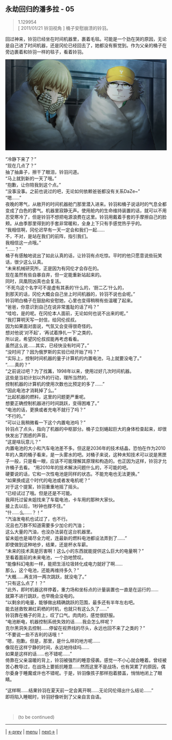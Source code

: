 ## 永劫回归的潘多拉 - 05
> 1.129954  
> [ 2011/01/21 铃羽视角 ] 桶子安慰崩溃的铃羽。  

回过神来，铃羽已经坐在时间机器里，裹着毛毯。可能是一个劲在哭的原因，无论是自己进了时间机器，还是冈伦已经回去了，她都没有察觉到。作为父亲的桶子在旁边裹着和铃羽一样的毯子，看着铃羽。  

![](../img/0032-1.png)

“冷静下来了？”  
“现在几点了？”  
抽了抽鼻子，擦干了眼泪，铃羽问道。  
“马上就到新的一天了哦。”  
“抱歉，让你陪我到这个点。”  
“没事没事。之前也说过的吧，无论如何依赖爸爸都没有关系DaZe~”  
“嗯……”  
夜晚的寒气，从敞开的时间机器舱门那里潜入进来。铃羽和桶子说话时的气息全都变成了白色的雾气。机器里寂静无声。使用舱内的生命维持装置的话，就可以不用忍受寒冷了，但是铃羽不想把电源浪费在这里。铃羽用戴着手套的手摩擦自己的脸颊。从由季那里得到的手套非常暖和，全身上下只有手感觉热乎乎的。  
“我相信啊，冈伦迟早有一天一定会和我们一起……  
 不，不对，是站在我们的前阵，指引我们。  
 我相信这一点哦。”  
“……？”  
桶子有感触地说出了如此认真的话，让铃羽有点吃惊。平时的他只愿意说些玩笑话，很少这么认真。  
“未来机械研究所，正是因为有冈伦才会存在的。  
 现在虽然有些自暴自弃，但一定能重新站起来的。  
 同时，凤凰院凶真也会复活。  
 ‘不死鸟这个名字可不是虚有其表的’什么的，‘厨二乙’什么的，  
 到那天的话，冈伦大概会自己坐上时间机器的，铃羽不说也会呢。”  
铃羽明白桶子在鼓励和安慰她，心里也变得稍稍有些温暖了起来。  
“爸爸，你意识到自己在说非常羞耻的话了吗？”  
“哇哈，是的呢。在冈伦本人面前，无论如何也说不出来的呢。”  
“我打算明天写一封信，给冈伦叔叔。  
 因为如果面对面说，气氛又会变得很奇怪的。  
 想对他说‘对不起’，‘再试着挣扎一下’之类的，  
 所以说，希望冈伦叔叔能再考虑看看。  
 虽然这么说……其实，已经快没有时间了。”  
“没时间了？因为俄罗斯的实验已经开始了吗？”  
“实际上，控制时间机器的量子计算机的内置电池，马上就要没电了。”  
“……真的？”  
“之前说过吧？为了找篝，1998年以来，使用过好几次时间机器。  
 这些是当初计划以外的行动，理所当然的，  
 控制机器的计算机的使用次数也比预定的多了……”  
“因此电池才消耗掉了么。”  
“比起机器的燃料，这里的问题更严重呢。  
 想要正确控制机器进行时间跳跃，变得困难了。”  
“电池的话，更换或者充电不就行了吗？”  
“不行的。”  
“可以让我稍微看一下这个内置电池吗？”  
铃羽点了点头，指向了机器的中枢部分。桶子立刻蜷起巨大的身体检查起来，却很快发出了困惑的声音。  
“这是啥玩意儿？”  
内置电池的大小和汽车电池差不多。但这是2036年的技术结晶，恐怕在作为2010年的人类的桶子看来，是一头雾水的吧。对桶子来说，这种未知技术可以说是黑匣子一般，只是看一眼，应该不可能理解其原理和构造的。也正因为这样，铃羽才允许桶子去看。
“用2010年的技术解决问题什么的，不可能的吧。  
 硬要说的话，它和一次性电池是同样的状态。不能充电也无法更换。”  
“如果换成这个时代的电池或者发电机呢？”  
对于这个提案，铃羽重重地摇了摇头。  
“已经试过了哦。但是还是不可能。  
 我拜托过留未姐找来了车载电池，卡车用的那种大家伙。  
 接上去以后，1秒钟也撑不住。”  
“什……么……？！”  
“汽油发电机也试过了，也不行。  
 况且也万群不知道需要多少加仑的汽油；  
 这么大量的汽油，也没办法装在这台机器里。  
 留未姐也是竭尽全力呢，连最新的燃料电池都设法弄到了……”  
即使做到这种地步，结果，还是杯水车薪。  
“未来的技术真是厉害啊！这么小的东西就能提供这么巨大的电量啊？”  
至看着面前的未来电池，一个劲地赞叹。  
“能像科幻电影一样，能把生活垃圾转化成电力就好了啊……  
 那么，这个电池，还能再维持多久？”  
“大概……再支持一两次跳跃，就没电了。”  
“只有这么点了！？”  
“此外，即时机器这样停着，重力场和坐标点的计量装置也一直是在运行的……  
 就算不进行跳跃，也早晚会没电的。  
“以剩余的电量，能够做出精确跳跃的范围，最多还有半年左右吧。  
 能去拯救牧濑红莉栖的时机，也就只有这么久了……”  
铃羽靠在桶子的背上，叹了口气。肉肉的，感觉很舒服。  
“电池断电，机器控制系统失效的话……我会怎么样呢？  
 克尔黑洞失去控制……停留在视界线的尽头，永远也回不来了之类的？”  
“不要说一些不吉利的话哦！”  
“嗯，抱歉。但是，那里，是什么样的地方呢……  
 像现在这样宁静的时间，永远地持续吗……  
 如果是这样的话……也不错呢……”  
倚靠在父亲温暖的背上，铃羽被强烈的睡意侵袭。感觉一不小心就会睡着。曾经被苦心教导过，在战场上要抵抗睡意……然而这里不是战场，也有哭累了的原因，偶尔委身于睡魔或许也不错呢。于是，铃羽像孩子那样抱着膝盖，悄悄地闭上了眼睛。  

“这样啊……结果铃羽在夏天前一定会离开啊……无论冈伦得出什么结论……”  
即将陷入睡眠时，铃羽好像听到了父亲自言自语。


<br/>

> (to be continued)
---

| [←prev](./0031) | [menu](../) | [next→](./0033) |

